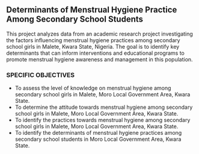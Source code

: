 ## Determinants of Menstrual Hygiene Practice Among Secondary School Students
This project analyzes data from an academic research project investigating the factors influencing menstrual hygiene practices among secondary school girls in Malete, Kwara State, Nigeria. The goal is to identify key determinants that can inform interventions and educational programs to promote menstrual hygiene awareness and management in this population.
### SPECIFIC OBJECTIVES
* To assess the level of knowledge on menstrual hygiene among secondary school girls in
Malete, Moro Local Government Area, Kwara State.
* To determine the attitude towards menstrual hygiene among secondary school girls in
Malete, Moro Local Government Area, Kwara State.
* To identify the practices towards menstrual hygiene among secondary school girls in
Malete, Moro Local Government Area, Kwara State.
* To identify the determinants of menstrual hygiene practices among secondary school
students in Moro Local Government Area, Kwara State.
